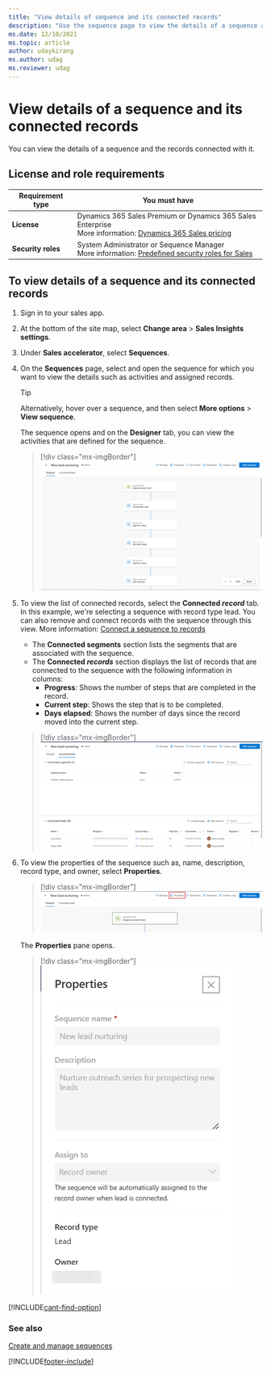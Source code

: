 ```yaml
---
title: "View details of sequence and its connected records"
description: "Use the sequence page to view the details of a sequence and its connected records in sales accelerator in Dynamics 365 Sales."
ms.date: 12/10/2021
ms.topic: article
author: udaykirang
ms.author: udag
ms.reviewer: udag
---
```

# View details of a sequence and its connected records 

You can view the details of a sequence and the records connected with it. 

## License and role requirements
| Requirement type | You must have |
|-----------------------|---------|
| **License** | Dynamics 365 Sales Premium or Dynamics 365 Sales Enterprise <br>More information: [Dynamics 365 Sales pricing](https://dynamics.microsoft.com/sales/pricing/) |
| **Security roles** | System Administrator or Sequence Manager <br>  More information: [Predefined security roles for Sales](security-roles-for-sales.md)|

## To view details of a sequence and its connected records
   
1. Sign in to your sales app.   
2. At the bottom of the site map, select **Change area** > **Sales Insights settings**.   
3. Under **Sales accelerator**, select **Sequences**.   
4. On the **Sequences** page, select and open the sequence for which you want to view the details such as activities and assigned records.    
    
    >[!TIP]
    >Alternatively, hover over a sequence, and then select **More options** > **View sequence**.    

    The sequence opens and on the **Designer** tab, you can view the activities that are defined for the sequence.     

    > [!div class="mx-imgBorder"]
    > ![Designer tab of a sequence](media/sequence-designer-sequence-tab.png "Designer tab of a sequence")     

5. To view the list of connected records, select the **Connected *record*** tab. In this example, we're selecting a sequence with record type lead. You can also remove and connect records with the sequence through this view. More information: [Connect a sequence to records](connect-a-sequence-to-records.md#ContactThroughASequence)   
    - The **Connected segments** section lists the segments that are associated with the sequence.   
    - The **Connected *records*** section displays the list of records that are connected to the sequence with the following information in columns:   
        - **Progress**: Shows the number of steps that are completed in the record.  
        - **Current step**: Shows the step that is to be completed.    
        - **Days elapsed**: Shows the number of days since the record moved into the current step. 

    > [!div class="mx-imgBorder"]
    > ![Connected records tab of a sequence](media/sequence-connected-records-tab.png "Connected records tab of a sequence")         

6. To view the properties of the sequence such as, name, description, record type, and owner, select **Properties**. 
 
    > [!div class="mx-imgBorder"]
    > ![View properties of a sequence](media/sequence-view-properties.png "View properties of a sequence")         

    The **Properties** pane opens.

    > [!div class="mx-imgBorder"]
    > ![Properties pane of a sequence](media/sequence-properties-pane.png "Properties pane of a sequence")    

 
[!INCLUDE[cant-find-option](../includes/cant-find-option.md)]

### See also

[Create and manage sequences](create-manage-sequences.md)

[!INCLUDE[footer-include](../includes/footer-banner.md)]
